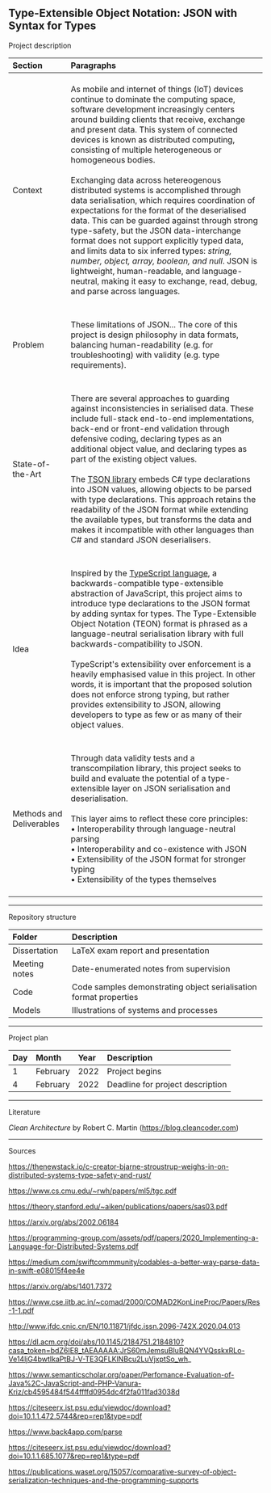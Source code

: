 ## Type-Extensible Object Notation: JSON with Syntax for Types

Project description

| Section          | Paragraphs |
| :--------------- | :--------- |
| Context          | <br> As mobile and internet of things (IoT) devices continue to dominate the computing space, software development increasingly centers around building clients that receive, exchange and present data. This system of connected devices is known as distributed computing, consisting of multiple heterogeneous or homogeneous bodies. <br><br> Exchanging data across hetereogenous distributed systems is accomplished through data serialisation, which requires coordination of expectations for the format of the deserialised data. This can be guarded against through strong type-safety, but the JSON data-interchange format does not support explicitly typed data, and limits data to six inferred types: _string, number, object, array, boolean, and null_. JSON is lightweight, human-readable, and language-neutral, making it easy to exchange, read, debug, and parse across languages. <br><br> |
| Problem          | <br> These limitations of JSON... The core of this project is design philosophy in data formats, balancing human-readability (e.g. for troubleshooting) with validity (e.g. type requirements). <br><br> |
| State-of-the-Art | <br> There are several approaches to guarding against inconsistencies in serialised data. These include full-stack end-to-end implementations, back-end or front-end validation through defensive coding, declaring types as an additional object value, and declaring types as part of the existing object values. <br><br> The [TSON library](https://github.com/miou-gh/tson) embeds C# type declarations into JSON values, allowing objects to be parsed with type declarations. This approach retains the readability of the JSON format while extending the available types, but transforms the data and makes it incompatible with other languages than C# and standard JSON deserialisers. <br><br> |
| Idea             | <br> Inspired by the [TypeScript language](https://www.typescriptlang.org), a backwards-compatible type-extensible abstraction of JavaScript, this project aims to introduce type declarations to the JSON format by adding syntax for types. The Type-Extensible Object Notation (TEON) format is phrased as a language-neutral serialisation library with full backwards-compatibility to JSON. <br><br> TypeScript's extensibility over enforcement is a heavily emphasised value in this project. In other words, it is important that the proposed solution does not enforce strong typing, but rather provides extensibility to JSON, allowing developers to type as few or as many of their object values. <br><br> |
| Methods and Deliverables | <br> Through data validity tests and a transcompilation library, this project seeks to build and evaluate the potential of a type-extensible layer on JSON serialisation and deserialisation. <br><br> This layer aims to reflect these core principles: <br> • Interoperability through language-neutral parsing <br> • Interoperability and co-existence with JSON <br> • Extensibility of the JSON format for stronger typing <br> • Extensibility of the types themselves <br><br> |

----------

Repository structure

| Folder        | Description                                                       |
| :------------ | :---------------------------------------------------------------- |
| Dissertation  | LaTeX exam report and presentation                                |
| Meeting notes | Date-enumerated notes from supervision                            |
| Code          | Code samples demonstrating object serialisation format properties |
| Models        | Illustrations of systems and processes                            |

----------

Project plan

| Day | Month    | Year | Description                      |
| :-- | :------- | :--- | :------------------------------- |
| 1   | February | 2022 | Project begins                   |
| 4   | February | 2022 | Deadline for project description |

----------

Literature

*Clean Architecture* by Robert C. Martin (https://blog.cleancoder.com)

----------

Sources

https://thenewstack.io/c-creator-bjarne-stroustrup-weighs-in-on-distributed-systems-type-safety-and-rust/

https://www.cs.cmu.edu/~rwh/papers/ml5/tgc.pdf

https://theory.stanford.edu/~aiken/publications/papers/sas03.pdf

https://arxiv.org/abs/2002.06184

https://programming-group.com/assets/pdf/papers/2020_Implementing-a-Language-for-Distributed-Systems.pdf

https://medium.com/swiftcommmunity/codables-a-better-way-parse-data-in-swift-e08015f4ee4e

https://arxiv.org/abs/1401.7372

https://www.cse.iitb.ac.in/~comad/2000/COMAD2KonLineProc/Papers/Res-1-1.pdf

http://www.jfdc.cnic.cn/EN/10.11871/jfdc.issn.2096-742X.2020.04.013

https://dl.acm.org/doi/abs/10.1145/2184751.2184810?casa_token=bdZ6IE8_tAEAAAAA:JrS60mJemsuBluBQN4YVQsskxRLo-Ve14ljG4bwtIkaPtBJ-V-TE3QFLKlNBcu2LuVjxptSo_wh_

https://www.semanticscholar.org/paper/Perfomance-Evaluation-of-Java%2C-JavaScript-and-PHP-Vanura-Kriz/cb4595484f544ffffd0954dc4f2fa011fad3038d

https://citeseerx.ist.psu.edu/viewdoc/download?doi=10.1.1.472.5744&rep=rep1&type=pdf

https://www.back4app.com/parse

https://citeseerx.ist.psu.edu/viewdoc/download?doi=10.1.1.685.1077&rep=rep1&type=pdf

https://publications.waset.org/15057/comparative-survey-of-object-serialization-techniques-and-the-programming-supports
